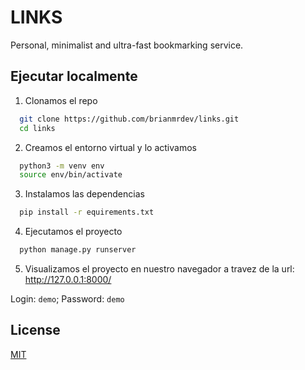 
# LINKS

Personal, minimalist and ultra-fast bookmarking service.


## Ejecutar localmente

1. Clonamos el repo
```bash
  git clone https://github.com/brianmrdev/links.git
  cd links
```
2. Creamos el entorno virtual y lo activamos
```bash
  python3 -m venv env
  source env/bin/activate
```
3. Instalamos las dependencias
```bash
  pip install -r equirements.txt
```
4. Ejecutamos el proyecto
```bash
  python manage.py runserver
```
5. Visualizamos el proyecto en nuestro navegador a travez de la url: http://127.0.0.1:8000/

Login: `demo`; Password: `demo`


## License

[MIT](https://choosealicense.com/licenses/mit/)
